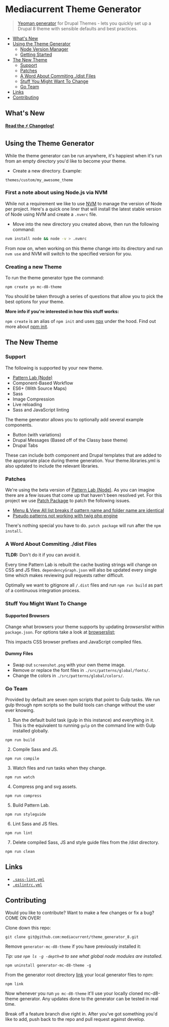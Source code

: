 # Mediacurrent Theme Generator

> [Yeoman generator](http://yeoman.io/) for Drupal Themes - lets you quickly set up a Drupal 8 theme with sensible defaults and best practices.

- [What's New](#whats-new)
- [Using the Theme Generator](#using-the-theme-generator)
  - [Node Version Manager](#first-a-note-about-using-nodejs-via-nvm)
  - [Getting Started](#getting-started)
- [The New Theme](#the-new-theme)
  - [Support](#support)
  - [Patches](#patches)
  - [A Word About Commiting ./dist Files](#a-word-about-commiting-dist-files)
  - [Stuff You Might Want To Change](#stuff-you-might-want-to-change)
  - [Go Team](#go-team)
- [Links](#links)
- [Contributing](#contributing)

## What's New

**[Read the ⚡️ Changelog!](CHANGELOG.md)**

## Using the Theme Generator

While the theme generator can be run anywhere, it's happiest when it's run from an empty directory you'd like to become your theme.

* Create a new directory.  Example:
```
themes/custom/my_awesome_theme
```

### First a note about using Node.js via NVM

While not a requirement we like to use [NVM](https://github.com/creationix/nvm) to manage the version of Node per project. Here's a quick one liner that will install the latest stable version of Node using NVM and create a `.nvmrc` file.

* Move into the new directory you created above, then run the following command:

```bash
nvm install node && node -v > .nvmrc
```

From now on, when working on this theme change into its directory and run `nvm use` and NVM will switch to the specified version for you.

### Creating a new Theme

To run the theme generator type the command:
```
npm create yo mc-d8-theme
```

You should be taken through a series of questions that allow you to pick the best options for your theme.

**More info if you're interested in how this stuff works:**

`npm create` is an alias of `npm init` and uses [npx](https://medium.com/@maybekatz/introducing-npx-an-npm-package-runner-55f7d4bd282b) under the hood. Find out more about [npm init](https://docs.npmjs.com/cli/init.html).

## The New Theme

### Support

The following is supported by your new theme.

* [Pattern Lab (Node)](https://github.com/pattern-lab/patternlab-node/)
* Component-Based Workflow
* ES6+ (With Source Maps)
* Sass
* Image Compression
* Live reloading
* Sass and JavaScript linting

The theme generator allows you to optionally add several example components.

* Button (with variations)
* Drupal Messages (Based off of the Classy base theme)
* Drupal Tabs

These can include both component and Drupal templates that are added to the appropriate place during theme generation. Your theme.libraries.yml is also updated to include the relevant libraries.

### Patches

We're using the beta version of [Pattern Lab (Node)](https://github.com/pattern-lab/patternlab-node/). As you can imagine there are a few issues that come up that haven't been resolved yet. For this project we use [Patch Package](https://www.npmjs.com/package/patch-package) to patch the following issues.

* [Menu & View All list breaks if pattern name and folder name are identical](https://github.com/pattern-lab/patternlab-node/issues/1049)
* [Pseudo patterns not working with twig php engine](https://github.com/pattern-lab/patternlab-node/issues/1045)

There's nothing special you have to do. `patch package` will run after the `npm install`.

### A Word About Commiting ./dist Files

**TLDR:** Don't do it if you can avoid it.

Every time Pattern Lab is rebuilt the cache busting strings will change on CSS and JS files. `dependencyGraph.json` will also be updated every single time which makes reviewing pull requests rather difficult.

Optimally we want to gitignore all `/.dist` files and run `npm run build` as part of a continuous integration process.

### Stuff You Might Want To Change

#### Supported Browsers

Change what browsers your theme supports by updating *browserslist* within `package.json`. For options take a look at [browserslist](https://github.com/browserslist/browserslist);

This impacts CSS browser prefixes and JavaScript compiled files.

#### Dummy Files

* Swap out `screenshot.png` with your own theme image.
* Remove or replace the font files in `./src/patterns/global/fonts/`.
* Change the colors in `./src/patterns/global/colors/`.

### Go Team

Provided by default are seven npm scripts that point to Gulp tasks. We run gulp through npm scripts so the build tools can change without the user ever knowing.

1. Run the default build task (gulp in this instance) and everything in it.
  This is the equivalent to running `gulp` on the command line with Gulp installed globally.
  ```
  npm run build
  ```

2. Compile Sass and JS.
  ```
  npm run compile
  ```

3. Watch files and run tasks when they change.
  ```
  npm run watch
  ```

4. Compress png and svg assets.
  ```
  npm run compress
  ```

5. Build Pattern Lab.
  ```
  npm run styleguide
  ```

6. Lint Sass and JS files.
  ```
  npm run lint
  ```

7. Delete compiled Sass, JS and style guide files from the /dist directory.
  ```
  npm run clean
  ```

## Links
* [`.sass-lint.yml`](generators/app/templates/sass-lint.yml)
* [`.eslintrc.yml`](generators/app/templates/eslintrc.yml)

## Contributing
Would you like to contribute? Want to make a few changes or fix a bug? COME ON OVER!

Clone down this repo:
```
git clone git@github.com:mediacurrent/theme_generator_8.git
```

Remove `generator-mc-d8-theme` if you have previously installed it:

_Tip: use `npm ls -g -depth=0` to see what global node modules are installed._

```
npm uninstall generator-mc-d8-theme -g
```

From the generator root directory [link](https://docs.npmjs.com/cli/link) your local generator files to npm:

```
npm link
```

Now whenever you run `yo mc-d8-theme` it'll use your locally cloned mc-d8-theme generator. Any updates done to the generator can be tested in real time.

Break off a feature branch dive right in. After you've got something you'd like to add, push back to the repo and pull request against develop.
